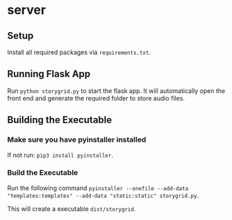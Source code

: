 # server
## Setup
Install all required packages via `requirements.txt`.

## Running Flask App
Run `python storygrid.py` to start the flask app. It will automatically open the front end and generate the required folder to store audio files.

## Building the Executable

### Make sure you have pyinstaller installed
If not run: `pip3 install pyinstaller`.

### Build the Executable
Run the following command `pyinstaller --onefile --add-data "templates:templates" --add-data "static:static" storygrid.py`.

This will create a executable `dist/storygrid`.
